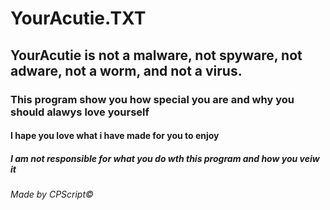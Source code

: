 # YourAcutie.TXT
## YourAcutie is not a malware, not spyware, not adware, not a worm, and not a virus. 
### This program show you how special you are and why you should alawys love yourself
#### I hape you love what i have made for you to enjoy
##### I am not responsible for what you do wth this program and how you veiw it
###### Made by CPScript©


